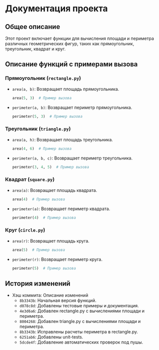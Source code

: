 
# Документация проекта

## Общее описание
Этот проект включает функции для вычисления площади и периметра различных геометрических фигур, таких как прямоугольник, треугольник, квадрат и круг.

## Описание функций с примерами вызова

### Прямоугольник (`rectangle.py`)
- `area(a, b)`: Возвращает площадь прямоугольника.
  ```python
  area(5, 3)  # Пример вызова
  ```
- `perimeter(a, b)`: Возвращает периметр прямоугольника.
  ```python
  perimeter(5, 3)  # Пример вызова
  ```

### Треугольник (`triangle.py`)
- `area(a, h)`: Возвращает площадь треугольника.
  ```python
  area(4, 6)  # Пример вызова
  ```
- `perimeter(a, b, c)`: Возвращает периметр треугольника.
  ```python
  perimeter(3, 4, 5)  # Пример вызова
  ```

### Квадрат (`square.py`)
- `area(a)`: Возвращает площадь квадрата.
  ```python
  area(4)  # Пример вызова
  ```
- `perimeter(a)`: Возвращает периметр квадрата.
  ```python
  perimeter(4)  # Пример вызова
  ```

### Круг (`circle.py`)
- `area(r)`: Возвращает площадь круга.
  ```python
  area(5)  # Пример вызова
  ```
- `perimeter(r)`: Возвращает периметр круга.
  ```python
  perimeter(5)  # Пример вызова
  ```

## История изменений
- Хэш коммита: Описание изменений
  - `8b3343b`: Начальная версия функций.
  - `d078c8d`: Добавлены тестовые примеры и документация.
  - `4e3d6a6`: Добавлен rectangle.py с вычислениями площади и периметра.
  - `8004268`: Добавлен triangle.py с вычислениями площади и периметра.
  - `8b3343b`: Исправлены расчеты периметра в rectangle.py.
  - `6251ab6`: Добавлены unit-tests.
  - `5dcde4f`: Добавление автоматических проверок под пушы.
